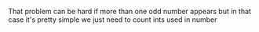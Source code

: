 That problem can be hard if more than one odd number appears but in that case
it's pretty simple we just need to count ints used in number